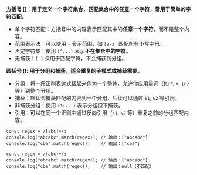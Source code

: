 **方括号 []：用于定义一个字符集合，匹配集合中的任意一个字符，常用于简单的字符匹配。**

- 单个字符匹配：方括号中的内容表示匹配其中的**任意一个字符**，而不是整个内容。
- 范围表示法：可以使用 `-` 表示范围，如 `[a-z]` 匹配所有小写字母。
- 否定字符集：使用 `[^...]` 表示**不在集合中的字符**。
- 无捕获：`[ ]` 仅用于匹配字符，不会捕获到分组。





**圆括号 (): 用于分组和捕获，适合重复的子模式或捕获需要。**

- 分组：将一段正则表达式括起来作为一个整体，允许你应用量词（如 `*`, `+`, `{n}` 等）到整个分组。
- 捕获：默认会捕获匹配的内容到一个分组，后续可以通过 `$1`, `$2` 等引用。
- 非捕获分组：使用 `(?:...)` 表示分组但不捕获。
- 引用：可以在同一个正则中通过反向引用（`\1`, `\2` 等）重复之前的分组匹配内容。



```
const regex = /[abc]+/;
console.log("abcabc".match(regex)); // 输出：["abcabc"]
console.log("cba".match(regex));    // 输出：["cba"]

const regex = /(abc)+/;
console.log("abcabc".match(regex)); // 输出：["abcabc"]
console.log("cba".match(regex));    // 输出：null（不匹配）
```

